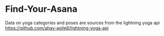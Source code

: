 # Find-Your-Asana

Data on yoga categories and poses are sources from the lightning yoga api https://github.com/ahay-agile6/lightning-yoga-api
